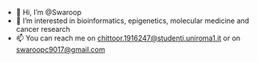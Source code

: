 - 👋 Hi, I’m @Swaroop
- 👀 I’m interested in bioinformatics, epigenetics, molecular medicine and cancer research
- 📫 You can reach me on chittoor.1916247@studenti.uniroma1.it or on swaroopc9017@gmail.com
